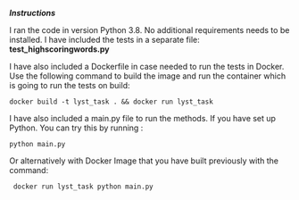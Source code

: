 ***Instructions***

I ran the code in version Python 3.8. No additional requirements needs to be installed. I have included
the tests in a separate file: **test_highscoringwords.py**

I have also included a Dockerfile in case needed to run the tests in Docker. 
Use the following command to build the image and run the container which is going to run
the tests on build:
~~~
docker build -t lyst_task . && docker run lyst_task    
~~~

I have also included a main.py file to run the methods.
If you have set up Python. You can try this by running  :
~~~
python main.py
~~~
Or alternatively with Docker Image that you have built previously
with the command:
~~~
 docker run lyst_task python main.py
~~~